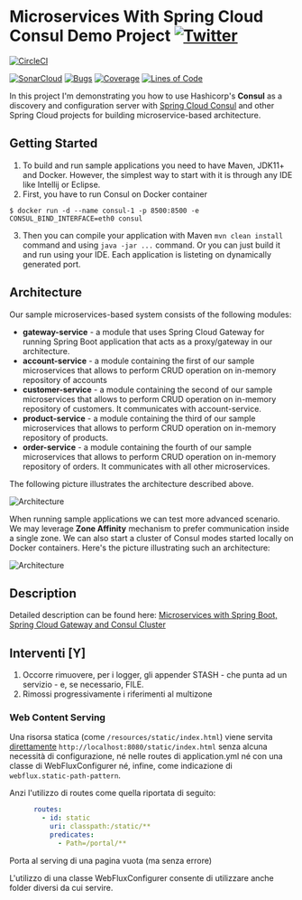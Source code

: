 # Microservices With Spring Cloud Consul Demo Project [![Twitter](https://img.shields.io/twitter/follow/piotr_minkowski.svg?style=social&logo=twitter&label=Follow%20Me)](https://twitter.com/piotr_minkowski)

[![CircleCI](https://circleci.com/gh/piomin/sample-spring-cloud-consul.svg?style=svg)](https://circleci.com/gh/piomin/sample-spring-cloud-consul)

[![SonarCloud](https://sonarcloud.io/images/project_badges/sonarcloud-black.svg)](https://sonarcloud.io/dashboard?id=piomin_sample-spring-cloud-consul)
[![Bugs](https://sonarcloud.io/api/project_badges/measure?project=piomin_sample-spring-cloud-consul&metric=bugs)](https://sonarcloud.io/dashboard?id=piomin_sample-spring-cloud-consul)
[![Coverage](https://sonarcloud.io/api/project_badges/measure?project=piomin_sample-spring-cloud-consul&metric=coverage)](https://sonarcloud.io/dashboard?id=piomin_sample-spring-cloud-consul)
[![Lines of Code](https://sonarcloud.io/api/project_badges/measure?project=piomin_sample-spring-cloud-consul&metric=ncloc)](https://sonarcloud.io/dashboard?id=piomin_sample-spring-cloud-consul)

In this project I'm demonstrating you how to use Hashicorp's **Consul** as a discovery and configuration server with [Spring Cloud Consul](https://spring.io/projects/spring-cloud-consul) and other Spring Cloud projects for building microservice-based architecture.

## Getting Started
1. To build and run sample applications you need to have Maven, JDK11+ and Docker. However, the simplest way to start with it is through any IDE like Intellij or Eclipse.
2. First, you have to run Consul on Docker container
```
$ docker run -d --name consul-1 -p 8500:8500 -e CONSUL_BIND_INTERFACE=eth0 consul
```
3. Then you can compile your application with Maven `mvn clean install` command and using `java -jar ...` command. Or you can just build it and run using your IDE. Each application is listeting on dynamically generated port.

## Architecture
Our sample microservices-based system consists of the following modules:
- **gateway-service** - a module that uses Spring Cloud Gateway for running Spring Boot application that acts as a proxy/gateway in our architecture.
- **account-service** -  a module containing the first of our sample microservices that allows to perform CRUD operation on in-memory repository of accounts
- **customer-service** - a module containing the second of our sample microservices that allows to perform CRUD operation on in-memory repository of customers. It communicates with account-service.
- **product-service** - a module containing the third of our sample microservices that allows to perform CRUD operation on in-memory repository of products.
- **order-service** - a module containing the fourth of our sample microservices that allows to perform CRUD operation on in-memory repository of orders. It communicates with all other microservices.

The following picture illustrates the architecture described above.

<img src="https://piotrminkowski.files.wordpress.com/2019/11/microservices-consul-1-1.png" title="Architecture"><br/>

When running sample applications we can test more advanced scenario. We may leverage **Zone Affinity** mechanism to prefer communication inside a single zone. We can also start a cluster of Consul modes started locally on Docker containers. Here's the picture illustrating such an architecture:

<img src="https://piotrminkowski.files.wordpress.com/2019/11/microservices-consul-2.png" title="Architecture"><br/>

## Description
Detailed description can be found here: [Microservices with Spring Boot, Spring Cloud Gateway and Consul Cluster](https://piotrminkowski.com/2019/11/06/microservices-with-spring-boot-spring-cloud-gateway-and-consul-cluster/)


## Interventi [Y]

1. Occorre rimuovere, per i logger, gli appender STASH - che punta ad un servizio - e, se necessario, FILE.
2. Rimossi progressivamente i riferimenti al multizone

### Web Content Serving

Una risorsa statica (come `/resources/static/index.html`) viene servita [direttamente](https://www.baeldung.com/spring-webflux-static-content) `http://localhost:8080/static/index.html` senza alcuna necessità di configurazione, né nelle routes di application.yml né con una classe di WebFluxConfigurer né, infine, come indicazione di `webflux.static-path-pattern`.

Anzi l'utilizzo di routes come quella riportata di seguito:

```yml
      routes:
        - id: static
          uri: classpath:/static/**
          predicates:
            - Path=/portal/**
```

Porta al serving di una pagina vuota (ma senza errore)



L'utilizzo di una classe WebFluxConfigurer consente di utilizzare anche folder diversi da cui servire. 

